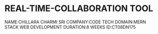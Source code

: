 # REAL-TIME-COLLABORATION TOOL

NAME:CHILLARA CHARMI SRI
COMPANY:CODE TECH
DOMAIN:MERN STACK WEB DEVELOPMENT
DURATION:8 WEEKS
ID:CT08DN175
